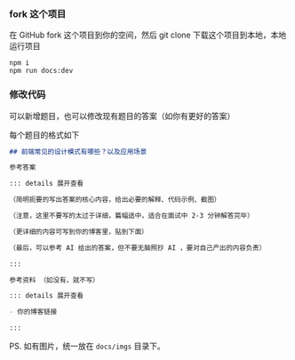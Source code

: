 ### fork 这个项目

在 GitHub fork 这个项目到你的空间，然后 git clone 下载这个项目到本地，本地运行项目

```
npm i
npm run docs:dev
```

### 修改代码

可以新增题目，也可以修改现有题目的答案（如你有更好的答案）

每个题目的格式如下

```md
## 前端常见的设计模式有哪些？以及应用场景

参考答案

::: details 展开查看

（简明扼要的写出答案的核心内容，给出必要的解释、代码示例、截图）

（注意，这里不要写的太过于详细，篇幅适中，适合在面试中 2-3 分钟解答完毕）

（更详细的内容可写到你的博客里，贴到下面）

（最后，可以参考 AI 给出的答案，但不要无脑照抄 AI ，要对自己产出的内容负责）

:::

参考资料 （如没有，就不写）

::: details 展开查看

- 你的博客链接

:::
```

PS. 如有图片，统一放在 `docs/imgs` 目录下。
